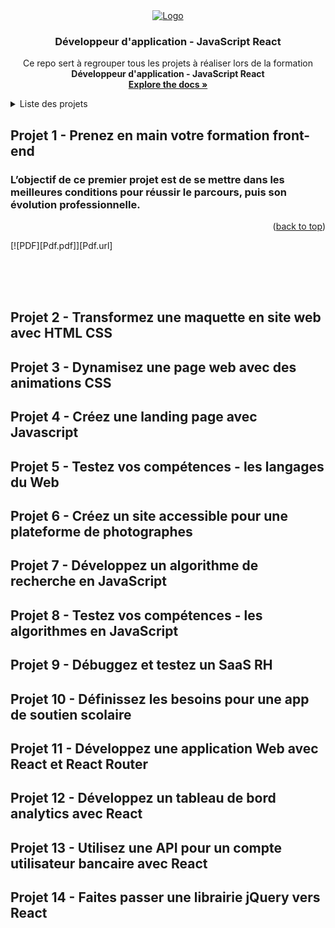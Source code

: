 <div align="center">
  <a href="https://github.com/ElMoucheh/Formation-OpenClassrooms">
    <img src="https://www.solutions-ressources-humaines.com/logo/51c0ba3cbf5680eoc_purple_.png" alt="Logo">
  </a>

  <h3 align="center">Développeur d'application - JavaScript React</h3>

  <p align="center">
    Ce repo sert à regrouper tous les projets à réaliser lors de la formation <strong>Développeur d'application - JavaScript React</strong>
    <br />
    <a href="https://github.com/ElMoucheh/Formation-OpenClassrooms"><strong>Explore the docs »</strong></a>
    <br />
  </p>
</div>

<details>
  <summary>Liste des projets</summary>
  <ol>
    <li><a href="#projet-1---prenez-en-main-votre-formation-front-end">Prenez en main votre formation front-end</a></li>
    <li><a href="#projet-2---Transformez-une-maquette-en-site-web-avec-HTML-CSS">Transformez une maquette en site web avec HTML CSS</a></li>
    <li><a href="#projet-3---Dynamisez-une-page-web-avec-des-animations-CSS">Dynamisez une page web avec des animations CSS</a></li>
    <li><a href="#projet-4---Créez-une-landing-page-avec-Javascript">Créez une landing page avec Javascript</a></li>
    <li><a href="#projet-5---Testez-vos-compétences---les-langages-du-Web">Testez vos compétences - les langages du Web</a></li>
    <li><a href="#projet-6---Créez-un-site-accessible-pour-une-plateforme-de-photographes">Créez un site accessible pour une plateforme de photographes</a></li>
    <li><a href="#projet-7---Développez-un-algorithme-de-recherche-en-JavaScript">Développez un algorithme de recherche en JavaScript</a></li>
    <li><a href="#projet-8---Testez-vos-compétences---les-algorithmes-en-JavaScript">Testez vos compétences - les algorithmes en JavaScript</a></li>
    <li><a href="#projet-9---Débuggez-et-testez-un-SaaS-RH">Débuggez et testez un SaaS RH</a></li>
    <li><a href="#projet-10---Définissez-les-besoins-pour-une-app-de-soutien-scolaire">Définissez les besoins pour une app de soutien scolaire</a></li>
    <li><a href="#projet-11---Développez-une-application-Web-avec-React-et-React-Router">Développez une application Web avec React et React Router</a></li>
    <li><a href="#projet-12---Développez-un-tableau-de-bord-analytics-avec-React">Développez un tableau de bord d'analytics avec React</a></li>
    <li><a href="#projet-13---Utilisez-une-API-pour-un-compte-utilisateur-bancaire-avec-React">Utilisez une API pour un compte utilisateur bancaire avec React</a></li>
    <li><a href="#projet-14---Faites-passer-une-librairie-jQuery-vers-React">Faites passer une librairie jQuery vers React</a></li>
  </ol>
</details>


  ## Projet 1 - Prenez en main votre formation front-end
  ### L’objectif de ce premier projet est de se mettre dans les meilleures conditions pour réussir le parcours, puis son évolution professionnelle.
  <p align="right">(<a href="">back to top</a>)</p>
  [![PDF][Pdf.pdf]][Pdf.url]

<br><br><br>

## Projet 2 - Transformez une maquette en site web avec HTML CSS
## Projet 3 - Dynamisez une page web avec des animations CSS
## Projet 4 - Créez une landing page avec Javascript
## Projet 5 - Testez vos compétences - les langages du Web
## Projet 6 - Créez un site accessible pour une plateforme de photographes
## Projet 7 - Développez un algorithme de recherche en JavaScript
## Projet 8 - Testez vos compétences - les algorithmes en JavaScript
## Projet 9 - Débuggez et testez un SaaS RH
## Projet 10 - Définissez les besoins pour une app de soutien scolaire
## Projet 11 - Développez une application Web avec React et React Router
## Projet 12 - Développez un tableau de bord analytics avec React
## Projet 13 - Utilisez une API pour un compte utilisateur bancaire avec React
## Projet 14 - Faites passer une librairie jQuery vers React







[Pdf.pdf]: https://img.shields.io/badge/-PDF-EC1C24?style=for-the-badge&logo=adobeacrobatreader
[Pdf.url]: https://www.adobe.com/fr/acrobat.html
